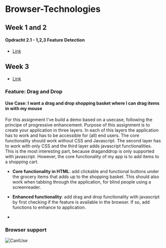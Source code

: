 # Browser-Technologies

## Week 1 and 2

#### Opdracht 2.1 - 1,2,3 Feature Detection

* [Link](https://strexx.github.io/Browser-Technologies/week2/index.html)

## Week 3

* [Link](https://strexx.github.io/Browser-Technologies/week3/index.html)

### Feature: Drag and Drop

#### Use Case: I want a drag and drop shopping basket where I can drag items in with my mouse
For this assignment I've build a demo based on a usecase, following the principe of progressive enhancement. Purpose of this assignment is to create your application in three layers. In each of this layers the application has to work and has to be accessible for (all) end users. The core functionality should work without CSS and Javascript. The second layer has to work with only CSS and the third layer adds javascript functionalities. This is the most interesting part, because draganddrop is only supported with javascript. However, the core functionality of my app is to add items to a shopping cart.

- **Core functionality in HTML**: add clickable and functional buttons under the grocery items that adds up to the shopping basket. This should also work when tabbing through the application, for blind people using a screenreader.

- **Enhanced functionality**: add drag and drop functionality with javascript by first checking if the feature is available in the browser. If so, add functions to enhance to application.
- 
### Browser support

![CanIUse](readme/caniuse.png)
